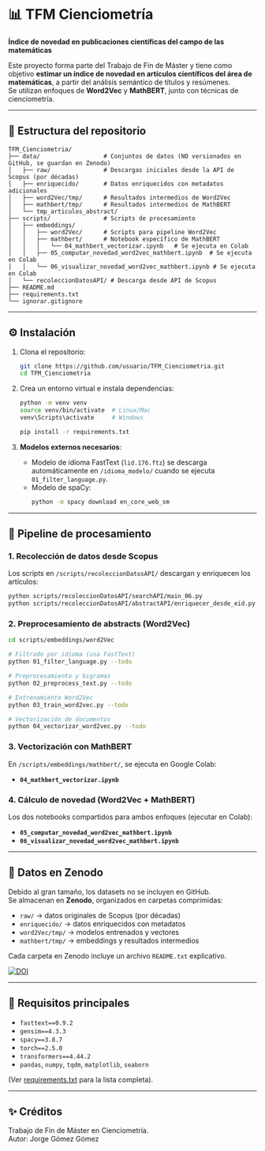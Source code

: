 # 📊 TFM Cienciometría
**Índice de novedad en publicaciones científicas del campo de las matemáticas**

Este proyecto forma parte del Trabajo de Fin de Máster y tiene como objetivo **estimar un índice de novedad en artículos científicos del área de matemáticas**, a partir del análisis semántico de títulos y resúmenes.  
Se utilizan enfoques de **Word2Vec** y **MathBERT**, junto con técnicas de cienciometría.

---

## 📂 Estructura del repositorio

```
TFM_Cienciometria/
├── data/                  # Conjuntos de datos (NO versionados en GitHub, se guardan en Zenodo)
│   ├── raw/               # Descargas iniciales desde la API de Scopus (por décadas)
│   ├── enriquecido/       # Datos enriquecidos con metadatos adicionales
│   ├── word2Vec/tmp/      # Resultados intermedios de Word2Vec
│   ├── mathbert/tmp/      # Resultados intermedios de MathBERT
│   └── tmp_articulos_abstract/
├── scripts/               # Scripts de procesamiento
│   ├── embeddings/
│   │   ├── word2Vec/      # Scripts para pipeline Word2Vec
│   │   ├── mathbert/      # Notebook específico de MathBERT
│   │   │   └── 04_mathbert_vectorizar.ipynb   # Se ejecuta en Colab
│   │   ├── 05_computar_novedad_word2vec_mathbert.ipynb  # Se ejecuta en Colab
│   │   └── 06_visualizar_novedad_word2vec_mathbert.ipynb # Se ejecuta en Colab
│   └── recoleccionDatosAPI/ # Descarga desde API de Scopus
├── README.md
├── requirements.txt
└── ignorar.gitignore
```

---

## ⚙️ Instalación

1. Clona el repositorio:
   ```bash
   git clone https://github.com/usuario/TFM_Cienciometria.git
   cd TFM_Cienciometria
   ```

2. Crea un entorno virtual e instala dependencias:
   ```bash
   python -m venv venv
   source venv/bin/activate  # Linux/Mac
   venv\Scripts\activate     # Windows

   pip install -r requirements.txt
   ```

3. **Modelos externos necesarios**:
   - Modelo de idioma FastText (`lid.176.ftz`) se descarga automáticamente en `/idioma_modelo/` cuando se ejecuta `01_filter_language.py`.
   - Modelo de spaCy:
     ```bash
     python -m spacy download en_core_web_sm
     ```

---

## 🚀 Pipeline de procesamiento

### 1. Recolección de datos desde Scopus
Los scripts en `/scripts/recoleccionDatosAPI/` descargan y enriquecen los artículos:
```bash
python scripts/recoleccionDatosAPI/searchAPI/main_06.py
python scripts/recoleccionDatosAPI/abstractAPI/enriquecer_desde_eid.py
```

### 2. Preprocesamiento de abstracts (Word2Vec)
```bash
cd scripts/embeddings/word2Vec

# Filtrado por idioma (usa FastText)
python 01_filter_language.py --todo

# Preprocesamiento y bigramas
python 02_preprocess_text.py --todo

# Entrenamiento Word2Vec
python 03_train_word2vec.py --todo

# Vectorización de documentos
python 04_vectorizar_word2vec.py --todo
```

### 3. Vectorización con MathBERT
En `/scripts/embeddings/mathbert/`, se ejecuta en Google Colab:
- **`04_mathbert_vectorizar.ipynb`**

### 4. Cálculo de novedad (Word2Vec + MathBERT)
Los dos notebooks compartidos para ambos enfoques (ejecutar en Colab):
- **`05_computar_novedad_word2vec_mathbert.ipynb`**
- **`06_visualizar_novedad_word2vec_mathbert.ipynb`**

---

## 💾 Datos en Zenodo
Debido al gran tamaño, los datasets no se incluyen en GitHub.  
Se almacenan en **Zenodo**, organizados en carpetas comprimidas:

- `raw/` → datos originales de Scopus (por décadas)
- `enriquecido/` → datos enriquecidos con metadatos
- `word2Vec/tmp/` → modelos entrenados y vectores
- `mathbert/tmp/` → embeddings y resultados intermedios

Cada carpeta en Zenodo incluye un archivo `README.txt` explicativo.

[![DOI](https://zenodo.org/badge/DOI/10.5281/zenodo.XXXXXXX.svg)](https://doi.org/10.5281/zenodo.XXXXXXX)

---

## 📑 Requisitos principales
- `fasttext==0.9.2`
- `gensim==4.3.3`
- `spacy==3.8.7`
- `torch==2.5.0`
- `transformers==4.44.2`
- `pandas`, `numpy`, `tqdm`, `matplotlib`, `seaborn`

(Ver [requirements.txt](requirements.txt) para la lista completa).

---

## ✨ Créditos
Trabajo de Fin de Máster en Cienciometría.  
Autor: Jorge Gómez Gómez